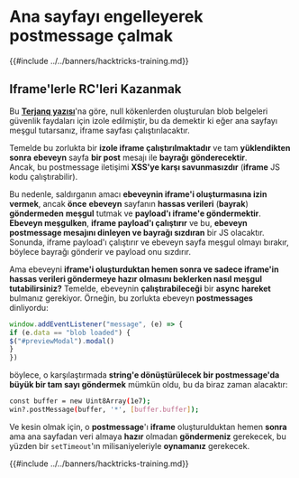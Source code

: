 # Ana sayfayı engelleyerek postmessage çalmak

{{#include ../../banners/hacktricks-training.md}}

## Iframe'lerle RC'leri Kazanmak

Bu [**Terjanq yazısı**](https://gist.github.com/terjanq/7c1a71b83db5e02253c218765f96a710)'na göre, null kökenlerden oluşturulan blob belgeleri güvenlik faydaları için izole edilmiştir, bu da demektir ki eğer ana sayfayı meşgul tutarsanız, iframe sayfası çalıştırılacaktır.

Temelde bu zorlukta bir **izole iframe çalıştırılmaktadır** ve tam **yüklendikten sonra** **ebeveyn** sayfa **bir post** mesajı ile **bayrağı** **gönderecektir**.\
Ancak, bu postmessage iletişimi **XSS'ye karşı savunmasızdır** (**iframe** JS kodu çalıştırabilir).

Bu nedenle, saldırganın amacı **ebeveynin iframe'i oluşturmasına izin vermek**, ancak **önce** **ebeveyn** sayfanın **hassas verileri** (**bayrak**) **göndermeden** **meşgul** tutmak ve **payload'ı iframe'e göndermektir**. **Ebeveyn meşgulken**, **iframe payload'ı çalıştırır** ve bu, **ebeveyn postmessage mesajını dinleyen ve bayrağı sızdıran** bir JS olacaktır.\
Sonunda, iframe payload'ı çalıştırır ve ebeveyn sayfa meşgul olmayı bırakır, böylece bayrağı gönderir ve payload onu sızdırır.

Ama ebeveyni **iframe'i oluşturduktan hemen sonra ve sadece iframe'in hassas verileri göndermeye hazır olmasını beklerken nasıl meşgul tutabilirsiniz?** Temelde, ebeveynin **çalıştırabileceği** bir **async** **hareket** bulmanız gerekiyor. Örneğin, bu zorlukta ebeveyn **postmessages** dinliyordu:
```javascript
window.addEventListener("message", (e) => {
if (e.data == "blob loaded") {
$("#previewModal").modal()
}
})
```
böylece, o karşılaştırmada **string'e dönüştürülecek bir postmessage'da büyük bir tam sayı göndermek** mümkün oldu, bu da biraz zaman alacaktır:
```bash
const buffer = new Uint8Array(1e7);
win?.postMessage(buffer, '*', [buffer.buffer]);
```
Ve kesin olmak için, o **postmessage**'ı **iframe** oluşturulduktan hemen **sonra** ama ana sayfadan veri almaya **hazır** olmadan **göndermeniz** gerekecek, bu yüzden bir `setTimeout`'ın milisaniyeleriyle **oynamanız** gerekecek. 

{{#include ../../banners/hacktricks-training.md}}
